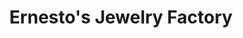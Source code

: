 ---
title: "Ernesto's Jewelry Factory"
url: /new-braunfels/ernestos-jewelry-factory/
shop: jewelry
---